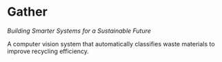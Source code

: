 # Gather

_Building Smarter Systems for a Sustainable Future_

A computer vision system that automatically classifies waste materials to improve recycling efficiency.

